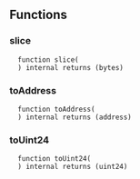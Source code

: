 ## Functions

### slice

```solidity
  function slice(
  ) internal returns (bytes)
```

### toAddress

```solidity
  function toAddress(
  ) internal returns (address)
```

### toUint24

```solidity
  function toUint24(
  ) internal returns (uint24)
```
